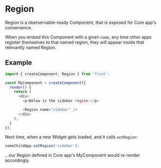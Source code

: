 # Region

Region is a oberservable-ready Component, that is exposed for Core app's convenience.

When you embed this Component with a given `name`, any time other apps register themselves to that named region, they will appear inside that relevantly named Region.

## Example

```js
import { createComponent, Region } from 'frint';

const MyComponent = createComponent({
  render() {
    return (
      <div>
        <p>Below is the sidebar region:</p>

        <Region name="sidebar" />
      </div>
    );
  }
});
```

Next time, when a new Widget gets loaded, and it calls `setRegion`:

```js
someChildApp.setRegion('sidebar');
```

...our Region defined in Core app's MyComponent would re-render accordingly.

